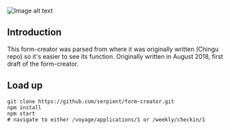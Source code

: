 ![Image alt text](https://i.imgur.com/Bbtlvom.png)

## Introduction
This form-creator was parsed from where it was originally written (Chingu repo) so it's easier to see its function. Originally written in August 2018, first draft of the form-creator.

## Load up
```
git clone https://github.com/serpient/form-creator.git
npm install
npm start
# navigate to either /voyage/applications/1 or /weekly/checkin/1
```
